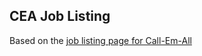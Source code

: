 CEA Job Listing
---------------

Based on the [job listing page for Call-Em-All](https://www.call-em-all.com/Careers)
